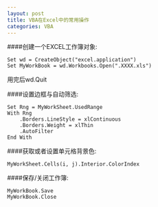 ```yaml
---
layout: post
title: VBA在Excel中的常用操作
categories: VBA
---
```


####创建一个EXCEL工作簿对象:  

```vbnet
Set wd = CreateObject("excel.application")  
Set MyWorkBook = wd.Workbooks.Open(".XXXX.xls")  
```

用完后wd.Quit

####设置边框与自动筛选:  

```vbnet
Set Rng = MyWorkSheet.UsedRange  
With Rng  
    .Borders.LineStyle = xlContinuous  
    .Borders.Weight = xlThin  
    .AutoFilter  
End With  
```

####获取或者设置单元格背景色:  

```vbnet
MyWorkSheet.Cells(i, j).Interior.ColorIndex  
```
 
####保存/关闭工作簿:

```vbnet
MyWorkBook.Save  
MyWorkBook.Close  
```

